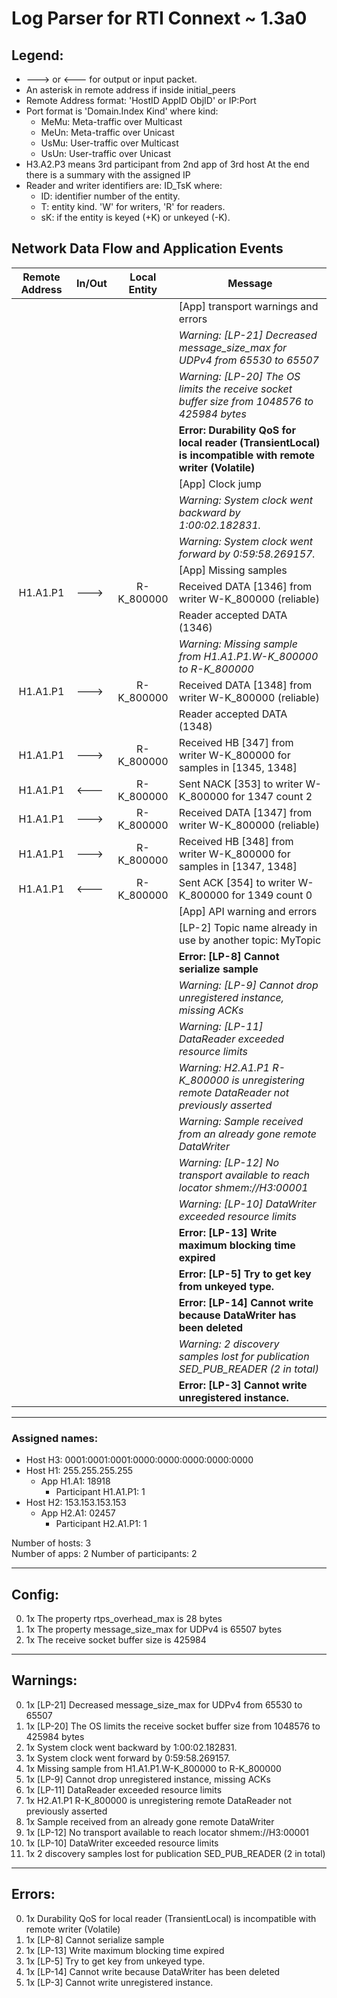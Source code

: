 # Log Parser for RTI Connext ~ 1.3a0

## Legend:
* ---> or <--- for output or input packet.
* An asterisk in remote address if inside initial_peers
* Remote Address format: 'HostID AppID ObjID' or IP:Port
* Port format is 'Domain.Index Kind' where kind:
    * MeMu: Meta-traffic over Multicast
    * MeUn: Meta-traffic over Unicast
    * UsMu: User-traffic over Multicast
    * UsUn: User-traffic over Unicast
* H3.A2.P3 means 3rd participant from 2nd app of 3rd host
    At the end there is a summary with the assigned IP
* Reader and writer identifiers are: ID_TsK where:
    * ID: identifier number of the entity.
    * T: entity kind. 'W' for writers, 'R' for readers.
    * sK: if the entity is keyed (+K) or unkeyed (-K).


## Network Data Flow and Application Events
 Remote Address         | In/Out  | Local Entity   | Message
:----------------------:|---------|:--------------:|--------
                        |         |                | [App] transport warnings and errors
                        |         |                | *Warning: [LP-21] Decreased message_size_max for UDPv4 from 65530 to 65507*
                        |         |                | *Warning: [LP-20] The OS limits the receive socket buffer size from 1048576 to 425984 bytes*
                        |         |                | **Error: Durability QoS for local reader (TransientLocal) is incompatible with remote writer (Volatile)**
                        |         |                | [App] Clock jump
                        |         |                | *Warning: System clock went backward by 1:00:02.182831.*
                        |         |                | *Warning: System clock went forward by 0:59:58.269157.*
                        |         |                | [App] Missing samples
        H1.A1.P1        |  --->   |   R-K_800000   | Received DATA [1346] from writer W-K_800000 (reliable)
                        |         |                | Reader accepted DATA (1346)
                        |         |                | *Warning: Missing sample from H1.A1.P1.W-K_800000 to R-K_800000*
        H1.A1.P1        |  --->   |   R-K_800000   | Received DATA [1348] from writer W-K_800000 (reliable)
                        |         |                | Reader accepted DATA (1348)
        H1.A1.P1        |  --->   |   R-K_800000   | Received HB [347] from writer W-K_800000 for samples in [1345, 1348]
        H1.A1.P1        |   <---  |   R-K_800000   | Sent NACK [353] to writer W-K_800000 for 1347 count 2
        H1.A1.P1        |  --->   |   R-K_800000   | Received DATA [1347] from writer W-K_800000 (reliable)
        H1.A1.P1        |  --->   |   R-K_800000   | Received HB [348] from writer W-K_800000 for samples in [1347, 1348]
        H1.A1.P1        |   <---  |   R-K_800000   | Sent ACK [354] to writer W-K_800000 for 1349 count 0
                        |         |                | [App] API warning and errors
                        |         |                | [LP-2] Topic name already in use by another topic: MyTopic
                        |         |                | **Error: [LP-8] Cannot serialize sample**
                        |         |                | *Warning: [LP-9] Cannot drop unregistered instance, missing ACKs*
                        |         |                | *Warning: [LP-11] DataReader exceeded resource limits*
                        |         |                | *Warning: H2.A1.P1 R-K_800000 is unregistering remote DataReader not previously asserted*
                        |         |                | *Warning: Sample received from an already gone remote DataWriter*
                        |         |                | *Warning: [LP-12] No transport available to reach locator shmem://H3:00001*
                        |         |                | *Warning: [LP-10] DataWriter exceeded resource limits*
                        |         |                | **Error: [LP-13] Write maximum blocking time expired**
                        |         |                | **Error: [LP-5] Try to get key from unkeyed type.**
                        |         |                | **Error: [LP-14] Cannot write because DataWriter has been deleted**
                        |         |                | *Warning: 2 discovery samples lost for publication SED_PUB_READER (2 in total)*
                        |         |                | **Error: [LP-3] Cannot write unregistered instance.**
----------------------
### Assigned names:
* Host H3: 0001:0001:0001:0000:0000:0000:0000:0000
* Host H1: 255.255.255.255
    * App H1.A1: 18918
        * Participant H1.A1.P1: 1
* Host H2: 153.153.153.153
    * App H2.A1: 02457
        * Participant H2.A1.P1: 1

Number of hosts: 3  
Number of apps:  2
Number of participants: 2

----------------------
## Config:
 0. 1x The property rtps_overhead_max is 28 bytes
 1. 1x The property message_size_max for UDPv4 is 65507 bytes
 2. 1x The receive socket buffer size is 425984

----------------------
## Warnings:
 0. 1x [LP-21] Decreased message_size_max for UDPv4 from 65530 to 65507
 1. 1x [LP-20] The OS limits the receive socket buffer size from 1048576 to 425984 bytes
 2. 1x System clock went backward by 1:00:02.182831.
 3. 1x System clock went forward by 0:59:58.269157.
 4. 1x Missing sample from H1.A1.P1.W-K_800000 to R-K_800000
 5. 1x [LP-9] Cannot drop unregistered instance, missing ACKs
 6. 1x [LP-11] DataReader exceeded resource limits
 7. 1x H2.A1.P1 R-K_800000 is unregistering remote DataReader not previously asserted
 8. 1x Sample received from an already gone remote DataWriter
 9. 1x [LP-12] No transport available to reach locator shmem://H3:00001
10. 1x [LP-10] DataWriter exceeded resource limits
11. 1x 2 discovery samples lost for publication SED_PUB_READER (2 in total)

----------------------
## Errors:
 0. 1x Durability QoS for local reader (TransientLocal) is incompatible with remote writer (Volatile)
 1. 1x [LP-8] Cannot serialize sample
 2. 1x [LP-13] Write maximum blocking time expired
 3. 1x [LP-5] Try to get key from unkeyed type.
 4. 1x [LP-14] Cannot write because DataWriter has been deleted
 5. 1x [LP-3] Cannot write unregistered instance.

